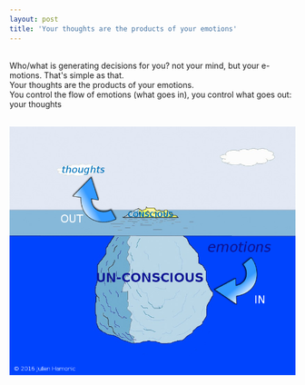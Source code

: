 ```yaml
---
layout: post
title: 'Your thoughts are the products of your emotions'
---
```


<br>
Who/what is generating decisions for you? not your mind, but your e-motions. That's simple as that.
<Br>
Your thoughts are the products of your emotions.
<Br>
You control the flow of emotions (what goes in), you control what goes out: your thoughts
<br>
<br>

![The Consciousness Iceberg](https://raw.githubusercontent.com/julienhamonic/julienhamonic.github.io/master/images/iceberg-1321692_960_720.png)


